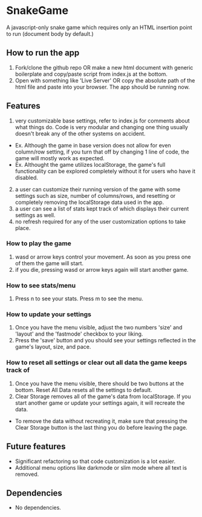 # SnakeGame

A javascript-only snake game which requires only an HTML insertion point to run (document body by default.)

## How to run the app

1. Fork/clone the github repo OR make a new html document with generic boilerplate and copy/paste script from index.js at the bottom.
2. Open with something like 'Live Server' OR copy the absolute path of the html file and paste into your browser. The app should be running now.

## Features

1. very customizable base settings, refer to index.js for comments about what things do. Code is very modular and changing one thing usually doesn't break any of the other systems on accident.
- Ex. Although the game in base version does not allow for even column/row setting, if you turn that off by changing 1 line of code, the game will mostly work as expected.
- Ex. Althought the game utilizes localStorage, the game's full functionality can be explored completely without it for users who have it disabled.
2. a user can customize their running version of the game with some settings such as size, number of columns/rows, and resetting or completely removing the localStorage data used in the app.
3. a user can see a list of stats kept track of which displays their current settings as well.
4. no refresh required for any of the user customization options to take place.

### How to play the game
1. wasd or arrow keys control your movement. As soon as you press one of them the game will start.
2. if you die, pressing wasd or arrow keys again will start another game.

### How to see stats/menu
1. Press n to see your stats. Press m to see the menu.

### How to update your settings
1. Once you have the menu visible, adjust the two numbers 'size' and 'layout' and the 'fastmode' checkbox to your liking.
2. Press the 'save' button and you should see your settings reflected in the game's layout, size, and pace.

### How to reset all settings or clear out all data the game keeps track of
1. Once you have the menu visible, there should be two buttons at the bottom. Reset All Data resets all the settings to default.
2. Clear Storage removes all of the game's data from localStorage. If you start another game or update your settings again, it will recreate the data.
- To remove the data without recreating it, make sure that pressing the Clear Storage button is the last thing you do before leaving the page.

## Future features
- Significant refactoring so that code customization is a lot easier.
- Additional menu options like darkmode or slim mode where all text is removed.

## Dependencies
- No dependencies.